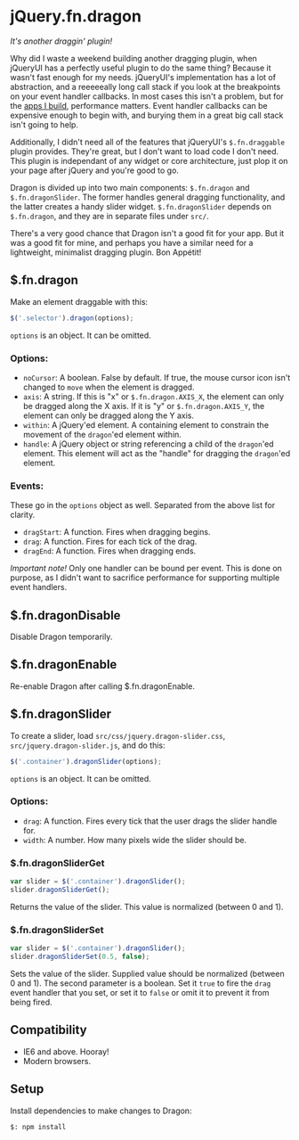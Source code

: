 # jQuery.fn.dragon

*It's another draggin' plugin!*

Why did I waste a weekend building another dragging plugin, when jQueryUI has a
perfectly useful plugin to do the same thing?  Because it wasn't fast enough
for my needs.  jQueryUI's implementation has a lot of abstraction, and a
reeeeeally long call stack if you look at the breakpoints on your event handler
callbacks.  In most cases this isn't a problem, but for the [apps I
build](https://github.io/jeremyckahn/stylie), performance matters.  Event
handler callbacks can be expensive enough to begin with, and burying them in a
great big call stack isn't going to help.

Additionally, I didn't need all of the features that jQueryUI's
`$.fn.draggable` plugin provides.  They're great, but I don't want to load code
I don't need.  This plugin is independant of any widget or core architecture,
just plop it on your page after jQuery and you're good to go.

Dragon is divided up into two main components: `$.fn.dragon` and
`$.fn.dragonSlider`.  The former handles general dragging functionality, and
the latter creates a handy slider widget.  `$.fn.dragonSlider` depends on
`$.fn.dragon`, and they are in separate files under `src/`.

There's a very good chance that Dragon isn't a good fit for your app.  But it
was a good fit for mine, and perhaps you have a similar need for a lightweight,
minimalist dragging plugin.  Bon Appétit!

## $.fn.dragon

Make an element draggable with this:

````javascript
$('.selector').dragon(options);
````

`options` is an object.  It can be omitted.

### Options:

  * `noCursor`: A boolean.  False by default.  If true, the mouse cursor icon
    isn't changed to `move` when the element is dragged.
  * `axis`: A string.  If this is "x" or `$.fn.dragon.AXIS_X`, the element can
    only be dragged along the X axis.  If it is "y" or `$.fn.dragon.AXIS_Y`,
    the element can only be dragged along the Y axis.
  * `within`: A jQuery'ed element.  A containing element to constrain the
    movement of the `dragon`'ed element within.
  * `handle`: A jQuery object or string referencing a child of the `dragon`'ed
    element.  This element will act as the "handle" for dragging the
    `dragon`'ed element.

### Events:

These go in the `options` object as well.  Separated from the above list for
clarity.

  * `dragStart`: A function.  Fires when dragging begins.
  * `drag`: A function.  Fires for each tick of the drag.
  * `dragEnd`: A function.  Fires when dragging ends.

_Important note!_ Only one handler can be bound per event.  This is done on
purpose, as I didn't want to sacrifice performance for supporting multiple
event handlers.

## $.fn.dragonDisable

Disable Dragon temporarily.

## $.fn.dragonEnable

Re-enable Dragon after calling $.fn.dragonEnable.

## $.fn.dragonSlider

To create a slider, load `src/css/jquery.dragon-slider.css`,
`src/jquery.dragon-slider.js`,  and do this:

````javascript
$('.container').dragonSlider(options);
````

`options` is an object.  It can be omitted.

### Options:

  * `drag`: A function.  Fires every tick that the user drags the slider handle
    for.
  * `width`: A number.  How many pixels wide the slider should be.

### $.fn.dragonSliderGet

````javascript
var slider = $('.container').dragonSlider();
slider.dragonSliderGet();
````

Returns the value of the slider.  This value is normalized (between 0 and 1).

### $.fn.dragonSliderSet

````javascript
var slider = $('.container').dragonSlider();
slider.dragonSliderSet(0.5, false);
````

Sets the value of the slider.  Supplied value should be normalized (between 0
and 1).  The second parameter is a boolean.  Set it `true` to fire the `drag`
event handler that you set, or set it to `false` or omit it to prevent it from
being fired.

## Compatibility

  * IE6 and above.  Hooray!
  * Modern browsers.

## Setup

Install dependencies to make changes to Dragon:

````
$: npm install
````
